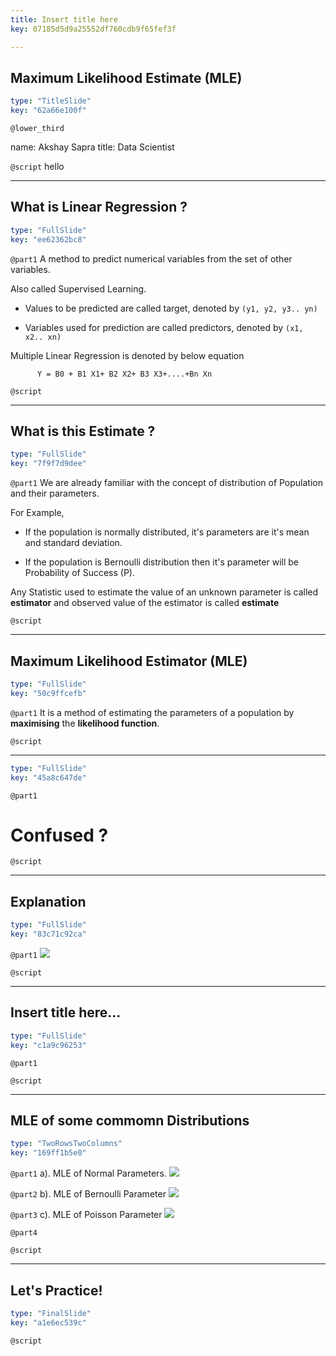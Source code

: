 ```yaml
---
title: Insert title here
key: 07185d5d9a25552df760cdb9f65fef3f

---
```

## Maximum Likelihood Estimate (MLE)

```yaml
type: "TitleSlide"
key: "62a66e100f"
```

`@lower_third`

name: Akshay Sapra
title: Data Scientist


`@script`
hello


---
## What is Linear Regression ?

```yaml
type: "FullSlide"
key: "ee62362bc8"
```

`@part1`
A method to predict numerical variables from the set of other variables.

Also called Supervised Learning.
- Values to be predicted are called target, denoted by `(y1, y2, y3.. yn)`

- Variables used for prediction are called predictors, denoted by `(x1, x2.. xn)` 

Multiple Linear Regression is denoted by below equation

          Y = B0 + B1 X1+ B2 X2+ B3 X3+....+Bn Xn


`@script`



---
## What is this Estimate ?

```yaml
type: "FullSlide"
key: "7f9f7d9dee"
```

`@part1`
We are already familiar with the concept of distribution of Population and their parameters.

For Example,
- If the population is normally distributed, it's parameters are it's mean and standard deviation.

- If the population is Bernoulli distribution then it's parameter will be Probability of Success (P).

Any Statistic used to estimate the value of an unknown parameter is called **estimator** and observed value of the estimator is called **estimate**


`@script`



---
## Maximum Likelihood Estimator (MLE)

```yaml
type: "FullSlide"
key: "50c9ffcefb"
```

`@part1`
It is a method of estimating the parameters of a population by **maximising** the **likelihood function**.


`@script`



---


```yaml
type: "FullSlide"
key: "45a8c647de"
```

`@part1`
# Confused ?


`@script`



---
## Explanation

```yaml
type: "FullSlide"
key: "83c71c92ca"
```

`@part1`
![](https://assets.datacamp.com/production/repositories/4490/datasets/3982908710e3ba1bfcc95338f2e9c16838e83d34/MLE%20Slide.JPG)


`@script`



---
## Insert title here...

```yaml
type: "FullSlide"
key: "c1a9c96253"
```

`@part1`



`@script`



---
## MLE of some commomn Distributions

```yaml
type: "TwoRowsTwoColumns"
key: "169ff1b5e0"
```

`@part1`
a). MLE of Normal Parameters.
![](https://assets.datacamp.com/production/repositories/4490/datasets/2b2a60db6dcd226dc340c21c765a6efd259bc7c8/MLE%20of%20Normal%20.JPG)


`@part2`
b). MLE of Bernoulli Parameter
![](https://assets.datacamp.com/production/repositories/4490/datasets/7c9ed1d4bef393a078f73543dc6ed42c9727eca6/MLE%20of%20Bernoulli%20Parameter.JPG)


`@part3`
c). MLE of Poisson Parameter 
![](https://assets.datacamp.com/production/repositories/4490/datasets/58fa11a77c16d4183129409efd6c22c9a866d2d0/MLE%20of%20Poisson%20Parameter.JPG)


`@part4`



`@script`



---
## Let's Practice!

```yaml
type: "FinalSlide"
key: "a1e6ec539c"
```

`@script`


